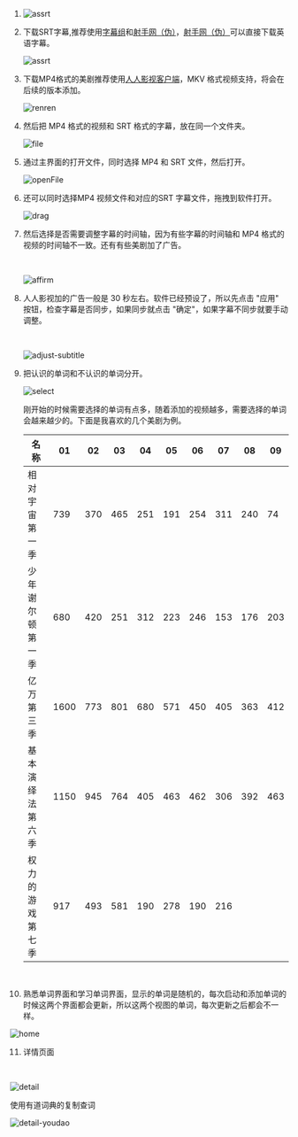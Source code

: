 1. ![assrt](https://github.com/Tangshimin/trace/blob/master/src/trace/images/demo-3.gif)

2. 下载SRT字幕,推荐使用[字幕组](http://www.zimuzu.io)和[射手网（伪）](http://assrt.net/)，[射手网（伪）](http://assrt.net/)可以直接下载英语字幕。
   ​

   ![assrt](https://github.com/Tangshimin/trace/blob/master/src/trace/images/assrt.png)

3. 下载MP4格式的美剧推荐使用[人人影视客户端](http://app.zimuzu.io/)，MKV 格式视频支持，将会在后续的版本添加。
   ​

   ![renren](https://github.com/Tangshimin/trace/blob/master/src/trace/images/renren.png)

4. 然后把 MP4 格式的视频和 SRT 格式的字幕，放在同一个文件夹。
   ​

   ![file](https://github.com/Tangshimin/trace/blob/master/src/trace/images/file.png)

5. 通过主界面的打开文件，同时选择 MP4 和 SRT 文件，然后打开。
   ​

   ![openFile](https://github.com/Tangshimin/trace/blob/master/src/trace/images/openFile.png)

6. 还可以同时选择MP4 视频文件和对应的SRT 字幕文件，拖拽到软件打开。
   ​

   ![drag](https://github.com/Tangshimin/trace/blob/master/src/trace/images/drag.png)

7. 然后选择是否需要调整字幕的时间轴，因为有些字幕的时间轴和 MP4 格式的视频的时间轴不一致。还有有些美剧加了广告。

   ​

   ![affirm](https://github.com/Tangshimin/trace/blob/master/src/trace/images/affirm.png)

8. 人人影视加的广告一般是 30 秒左右。软件已经预设了，所以先点击 "应用" 按钮，检查字幕是否同步，如果同步就点击 "确定"，如果字幕不同步就要手动调整。

   ​

   ![adjust-subtitle](https://github.com/Tangshimin/trace/blob/master/src/trace/images/adjust-subtitle.png)

6. 把认识的单词和不认识的单词分开。
   ​

   ![select](https://github.com/Tangshimin/trace/blob/master/src/trace/images/select.png)
   ​

   刚开始的时候需要选择的单词有点多，随着添加的视频越多，需要选择的单词会越来越少的。下面是我喜欢的几个美剧为例。
   ​

   | 名称                        | 01   | 02   | 03   | 04   | 05   | 06   | 07   | 08   | 09   |
   | --------------------------- | ---- | ---- | ---- | ---- | ---- | ---- | ---- | ---- | ---- |
   | 相对宇宙         第一季     | 739  | 370  | 465  | 251  | 191  | 254  | 311  | 240  | 74   |
   | 少年谢尔顿     第一季       | 680  | 420  | 251  | 312  | 223  | 246  | 153  | 176  | 203  |
   | 亿万                 第三季 | 1600 | 773  | 801  | 680  | 571  | 450  | 405  | 363  | 412  |
   | 基本演绎法     第六季       | 1150 | 945  | 764  | 405  | 463  | 462  | 306  | 392  | 463  |
   | 权力的游戏     第七季       | 917  | 493  | 581  | 190  | 278  | 190  | 216  |      |      |

   ​

10. 熟悉单词界面和学习单词界面，显示的单词是随机的，每次启动和添加单词的时候这两个界面都会更新，所以这两个视图的单词，每次更新之后都会不一样。

   ![home](https://github.com/Tangshimin/trace/blob/master/src/trace/images/home.png)

11. 详情页面

    ​


![detail](https://github.com/Tangshimin/trace/blob/master/src/trace/images/detail.png)

使用有道词典的复制查词

![detail-youdao](https://github.com/Tangshimin/trace/blob/master/src/trace/images/detail-youdao.png)